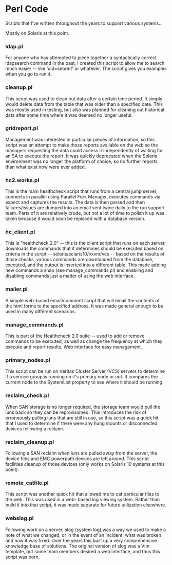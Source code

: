 <h1>Perl Code</h1>

Scripts that I've written throughout the years to support various systems... 

Mostly on Solaris at this point.


<h3>ldap.pl</h3>

<p>For anyone who has attempted to piece together a syntactically correct
ldapsearch command in the past, I created this script to allow me to search
much easier -- like 'uid=sebrint' or whatever. The script gives you examples
when you go to run it.</p>


<h3>cleanup.pl</h3>

<p>This script was used to clean out data after a certain time period. It simply would delete data from
the table that was older than a specified date. This was mostly used in testing, but also was planned
for cleaning out historical data after some time where it was deemed no longer useful.</p>

<h3>gridreport.pl</h3>

<p>Management was interested in particular pieces of information, so this script was an attempt to make those
reports available on the web so the managers requesting the data could access it independently of waiting for
an SA to execute the report. It was quickly deprecated when the Solaris environment was no longer the platform
of choice, so no further reports than what exist now were ever added.</p>

<h3>hc2.works.pl</h3>

<p>This is the main healthcheck script that runs from a central jump server, connects in parallel using
Parallel Fork Manager, executes commands via expect and captures the results. The data is then parsed and
then failures/issues are dumped into an email sent twice daily to the run support team. Parts of it are
relatively crude, but not a lot of time to polish it up was taken because it would soon be replaced with a
database version.</p>

<h3>hc_client.pl</h3>

<p>This is "healthcheck 2.0" -- this is the client script that runs on each server, downloads the commands
that it determines should be executed based on criteria in the script -- solaris/solaris10/vxvm/vcs -- based
on the results of those checks, various commands are downloaded from the database, executed, and the output
is inserted into a different table. This made adding new commands a snap (see manage_commands.pl) and enabling
and disabling commands just a matter of using the web interface.</p>

<h3>mailer.pl</h3>

<p>A simple web-based email/comment script that will email the contents of the html forms to the specified
address. It was made general enough to be used in many different scenarios.</p>

<h3>manage_commands.pl</h3>

<p>This is part of the Healthcheck 2.0 suite -- used to add or remove commands to be executed, as well as
change the frequency at which they execute and report results. Web interface for easy management.</p>

<h3>primary_nodes.pl</h3>

<p>This script can be run on Veritas Cluster Server (VCS) servers to determine if a service group is running
on it's primary node or not. It compares the current node to the SystemList property to see where it should
be running.</p>

<h3>reclaim_check.pl</h3>

<p>When SAN storage is no longer required, the storage team would pull the luns back so they can be reprovisioned.
This introduces the risk of erroneously pulling luns that are still in use, so this script was a quick hit
that I used to determine if there were any hung mounts or disconnected devices following a reclaim.</p>

<h3>reclaim_cleanup.pl</h3>

<p>Following a SAN reclaim when luns are pulled away from the server, the device files and EMC powerpath devices
are left around. This script facilities cleanup of those devices (only works on Solaris 10 systems at this point).
</p>

<h3>remote_catfile.pl</h3>

<p>This script was another quick hit that allowed me to cat particular files to the web. This was used in a web-
based log viewing system. Rather than build it into that script, it was made separate for future utilization 
elsewhere.</p>

<h3>webslog.pl</h3>

<p>Following work on a server, slog (system log) was a way we used to make a note of what we changed, or in
the event of an incident, what was broken and how it was fixed. Over the years this built up a very comprehensive
knowledge base of solutions. The original version of slog was a Vim template, but some team members desired a
web interface, and thus this script was born.</p>